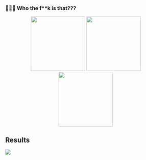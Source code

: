 ### 🚀🚀🚀 Who the f**k is that???

<p align="center">
  <img height="170" src="https://github-readme-stats.vercel.app/api?username=Moriarty178&count_private=true&theme=radical&custom_title=Stats" />
  <img height="170" src="https://github-readme-stats.vercel.app/api/top-langs/?username=Moriarty178&layout=compact&theme=radical&custom_title=Languages" />
  <img height="170" src="https://github-readme-streak-stats.herokuapp.com/?user=Moriarty178&theme=radical&hide_border=false" />
</p>

## Results
![](https://github-trophies.vercel.app/?username=Moriarty178&theme=radical&no-frame=false&no-bg=false&margin-w=4)
